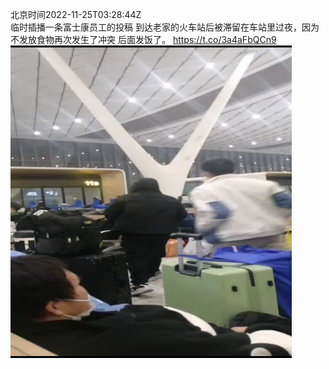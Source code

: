 北京时间2022-11-25T03:28:44Z<br>临时插播一条富士康员工的投稿
到达老家的火车站后被滞留在车站里过夜，因为不发放食物再次发生了冲突
后面发饭了。 https://t.co/3a4aFbQCn9<br><img src='/temp/video/2022/o-Month-11/az-Day-25/whyyoutouzhele/1595861998969016324_0.jpg' width='450' height='500'><br><br>